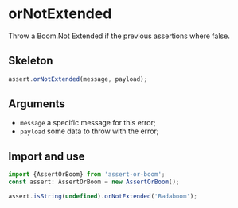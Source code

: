 # orNotExtended

Throw a Boom.Not Extended if the previous assertions where false.

## Skeleton

```ts
assert.orNotExtended(message, payload);
```

## Arguments

- `message` a specific message for this error;
- `payload` some data to throw with the error;

## Import and use

```ts
import {AssertOrBoom} from 'assert-or-boom';
const assert: AssertOrBoom = new AssertOrBoom();

assert.isString(undefined).orNotExtended('Badaboom');
```
